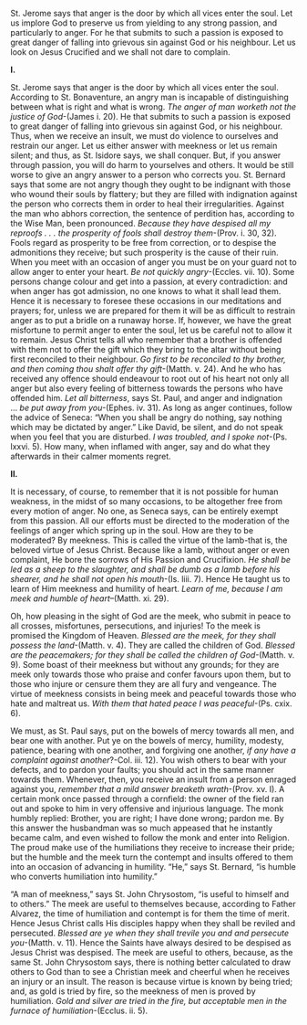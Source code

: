 
St. Jerome says that anger is the door by which all vices enter the soul. Let us implore God to preserve us from yielding to any strong passion, and particularly to anger. For he that submits to such a passion is exposed to great danger of falling into grievous sin against God or his neighbour. Let us look on Jesus Crucified and we shall not dare to complain.

**I.**

St. Jerome says that anger is the door by which all vices enter the soul. According to St. Bonaventure, an angry man is incapable of distinguishing between what is right and what is wrong. _The anger of man worketh not the justice of God_-(James i. 20). He that submits to such a passion is exposed to great danger of falling into grievous sin against God, or his neighbour. Thus, when we receive an insult, we must do violence to ourselves and restrain our anger. Let us either answer with meekness or let us remain silent; and thus, as St. Isidore says, we shall conquer. But, if you answer through passion, you will do harm to yourselves and others. It would be still worse to give an angry answer to a person who corrects you. St. Bernard says that some are not angry though they ought to be indignant with those who wound their souls by flattery; but they are filled with indignation against the person who corrects them in order to heal their irregularities. Against the man who abhors correction, the sentence of perdition has, according to the Wise Man, been pronounced. _Because they have despised all my reproofs . . . the prosperity of fools shall destroy them_-(Prov. i. 30, 32). Fools regard as prosperity to be free from correction, or to despise the admonitions they receive; but such prosperity is the cause of their ruin. When you meet with an occasion of anger you must be on your guard not to allow anger to enter your heart. _Be not quickly angry_-(Eccles. vii. 10). Some persons change colour and get into a passion, at every contradiction: and when anger has got admission, no one knows to what it shall lead them. Hence it is necessary to foresee these occasions in our meditations and prayers; for, unless we are prepared for them it will be as difficult to restrain anger as to put a bridle on a runaway horse. If, however, we have the great misfortune to permit anger to enter the soul, let us be careful not to allow it to remain. Jesus Christ tells all who remember that a brother is offended with them not to offer the gift which they bring to the altar without being first reconciled to their neighbour. _Go first to be reconciled to thy brother, and then coming thou shalt offer thy gift_-(Matth. v. 24). And he who has received any offence should endeavour to root out of his heart not only all anger but also every feeling of bitterness towards the persons who have offended him. _Let all bitterness_, says St. Paul, and anger and indignation … _be put away from you_-(Ephes. iv. 31). As long as anger continues, follow the advice of Seneca: “When you shall be angry do nothing, say nothing which may be dictated by anger.” Like David, be silent, and do not speak when you feel that you are disturbed. _I was troubled, and I spoke not_-(Ps. lxxvi. 5). How many, when inflamed with anger, say and do what they afterwards in their calmer moments regret.

**II.**

It is necessary, of course, to remember that it is not possible for human weakness, in the midst of so many occasions, to be altogether free from every motion of anger. No one, as Seneca says, can be entirely exempt from this passion. All our efforts must be directed to the moderation of the feelings of anger which spring up in the soul. How are they to be moderated? By meekness. This is called the virtue of the lamb-that is, the beloved virtue of Jesus Christ. Because like a lamb, without anger or even complaint, He bore the sorrows of His Passion and Crucifixion. _He shall be led as a sheep to the slaughter, and shall be dumb as a lamb before his shearer, and he shall not open his mouth_-(Is. liii. 7). Hence He taught us to learn of Him meekness and humility of heart. _Learn of me, because I am meek and humble of heart_–(Matth. xi. 29).

Oh, how pleasing in the sight of God are the meek, who submit in peace to all crosses, misfortunes, persecutions, and injuries! To the meek is promised the Kingdom of Heaven. _Blessed are the meek, for they shall possess the land_-(Matth. v. 4). They are called the children of God. _Blessed are the peacemakers; for they shall be called the children of God_-(Matth. v. 9). Some boast of their meekness but without any grounds; for they are meek only towards those who praise and confer favours upon them, but to those who injure or censure them they are all fury and vengeance. The virtue of meekness consists in being meek and peaceful towards those who hate and maltreat us. _With them that hated peace I was peaceful_-(Ps. cxix. 6).

We must, as St. Paul says, put on the bowels of mercy towards all men, and bear one with another. Put ye on the bowels of mercy, humility, modesty, patience, bearing with one another, and forgiving one another, _if any have a complaint against another_?-Col. iii. 12). You wish others to bear with your defects, and to pardon your faults; you should act in the same manner towards them. Whenever, then, you receive an insult from a person enraged against you, _remember that a mild answer breaketh wrath_-(Prov. xv. I). A certain monk once passed through a cornfield: the owner of the field ran out and spoke to him in very offensive and injurious language. The monk humbly replied: Brother, you are right; I have done wrong; pardon me. By this answer the husbandman was so much appeased that he instantly became calm, and even wished to follow the monk and enter into Religion. The proud make use of the humiliations they receive to increase their pride; but the humble and the meek turn the contempt and insults offered to them into an occasion of advancing in humility. “He,” says St. Bernard, “is humble who converts humiliation into humility.”

“A man of meekness,” says St. John Chrysostom, “is useful to himself and to others.” The meek are useful to themselves because, according to Father Alvarez, the time of humiliation and contempt is for them the time of merit. Hence Jesus Christ calls His disciples happy when they shall be reviled and persecuted. _Blessed are ye when they shall trevile you and and persecute you_-(Matth. v. 11). Hence the Saints have always desired to be despised as Jesus Christ was despised. The meek are useful to others, because, as the same St. John Chrysostom says, there is nothing better calculated to draw others to God than to see a Christian meek and cheerful when he receives an injury or an insult. The reason is because virtue is known by being tried; and, as gold is tried by fire, so the meekness of men is proved by humiliation. _Gold and silver are tried in the fire, but acceptable men in the furnace of humiliation_-(Ecclus. ii. 5).

